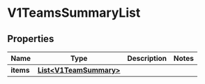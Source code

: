 # V1TeamsSummaryList

## Properties
Name | Type | Description | Notes
------------ | ------------- | ------------- | -------------
**items** | [**List&lt;V1TeamSummary&gt;**](V1TeamSummary.md) |  | 
